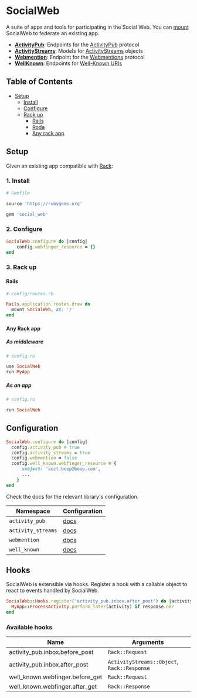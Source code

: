 # SocialWeb

A suite of apps and tools for participating in the Social Web. You can [mount](#setup)
SocialWeb to federate an existing app.

* [**ActivityPub**](https://github.com/social-web/activity_pub): Endpoints for the [ActivityPub](https://activitypub.rocks/) protocol
* [**ActivityStreams**](https://github.com/social-web/activity_streams): Models for [ActivityStreams](https://www.w3.org/TR/activitystreams-core/) objects
* [**Webmention**](https://github.com/social-web/webmention): Endpoint for the [Webmentions](https://webmention.net/) protocol
* [**WellKnown**](https://github.com/social-web/well_known): Endpoints for [Well-Known URIs](https://tools.ietf.org/html/rfc5785)

## Table of Contents

* [Setup](#setup)
  * [Install](#1-install)
  * [Configure](#2-configure)
  * [Rack up](#3-rack-up)
    * [Rails](#rails)
    * [Roda](#roda)
    * [Any rack app](#any-rack-app)

## Setup

Given an existing app compatible with [Rack](https://rack.github.io/):

### 1. Install

```ruby
# Gemfile

source 'https://rubygems.org'

gem 'social_web'
```

### 2. Configure

```ruby
SocialWeb.configure do |config|
    config.webfinger_resource = {}
end
```

### 3. Rack up

#### Rails

```ruby
# config/routes.rb

Rails.application.routes.draw do
  mount SocialWeb, at: '/'
end
```

#### Any Rack app

##### As middleware

```ruby
# config.ru

use SocialWeb
run MyApp
```

##### As an app
```ruby
# config.ru

run SocialWeb
```

## Configuration

```ruby
SocialWeb.configure do |config|
  config.activity_pub = true
  config.activity_streams = true
  config.webmention = false
  config.well_known.webfinger_resource = {
      subject: 'acct:beep@boop.com',
      ...
    }
end
```

Check the docs for the relevant library's configuration.

| Namespace          | Configuration
| ------------------ |---------------------------------------------------------------------
| `activity_pub`     | [docs](https://github.com/social-web/activity_pub#configuration)
| `activity_streams` | [docs](https://github.com/social-web/activity_streams#configuration)
| `webmention`       | [docs](https://github.com/social-web/webmention#configuration)
| `well_known`       | [docs](https://github.com/social-web/well_known#configuration)

## Hooks

SocialWeb is extensible via hooks. Register a hook with a callable object to
react to events handled by SocialWeb.

```ruby
SocialWeb::Hooks.register('activity_pub.inbox.after_post') do |activity, response|
  MyApp::ProcessActivity.perform_later(activity) if response.ok?
end
```

### Available hooks

| Name                             | Arguments
| -------------------------------- |---------------
| activity_pub.inbox.before_post   | `Rack::Request`
| activity_pub.inbox.after_post    | `ActivityStreams::Object`, `Rack::Response`
| well_known.webfinger.before_get  | `Rack::Request`
| well_known.webfinger.after_get   | `Rack::Response`
